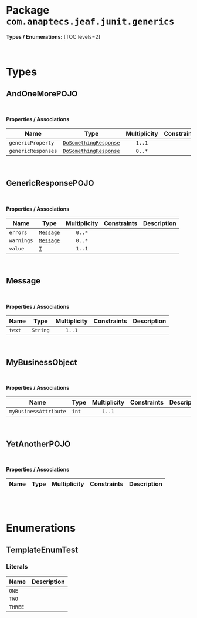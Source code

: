 # Package `com.anaptecs.jeaf.junit.generics`

**Types / Enumerations:**
[TOC levels=2]

<br>

# Types
## AndOneMorePOJO



<br>

**Properties / Associations**

| Name | Type | Multiplicity | Constraints | Description |
|------|------|:------------:|-------------|-------------|
| `genericProperty` | [`DoSomethingResponse`](#dosomethingresponse) | `1..1` |  |  |
| `genericResponses` | [`DoSomethingResponse`](#dosomethingresponse) | `0..*` |  |  |

<br>

## GenericResponsePOJO



<br>

**Properties / Associations**

| Name | Type | Multiplicity | Constraints | Description |
|------|------|:------------:|-------------|-------------|
| `errors` | [`Message`](#message) | `0..*` |  |  |
| `warnings` | [`Message`](#message) | `0..*` |  |  |
| `value` | [`T`](#t) | `1..1` |  |  |

<br>

## Message



<br>

**Properties / Associations**

| Name | Type | Multiplicity | Constraints | Description |
|------|------|:------------:|-------------|-------------|
| `text` | `String` | `1..1` |  |  |

<br>

## MyBusinessObject



<br>

**Properties / Associations**

| Name | Type | Multiplicity | Constraints | Description |
|------|------|:------------:|-------------|-------------|
| `myBusinessAttribute` | `int` | `1..1` |  |  |

<br>

## YetAnotherPOJO



<br>

**Properties / Associations**

| Name | Type | Multiplicity | Constraints | Description |
|------|------|:------------:|-------------|-------------|

<br>




<br>

# Enumerations
## TemplateEnumTest


### Literals

| Name | Description |
|------|-------------|
| `ONE` |  |
| `TWO` |  |
| `THREE` |  |

